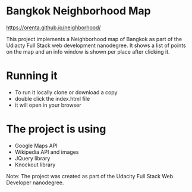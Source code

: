 # Bangkok Neighborhood Map
https://orenta.github.io/neighborhood/

This project implements a Neighborhood map of Bangkok as part of the Udiacty Full Stack web development nanodegree. It shows a list of points on the map and an info window is shown per place after clicking it.

# Running it
- To run it locally clone or download a copy 
- double click the index.html file
- it will open in your browser 


# The project is using
- Google Maps API
- Wikipedia API and images
- JQuery library
- Knockout library

Note: The project was created as part of the Udacity Full Stack Web Developer nanodegree.



